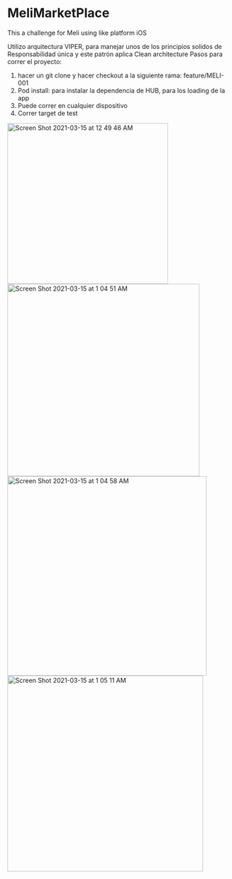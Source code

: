 # MeliMarketPlace
This a challenge for Meli using like platform iOS

Utilizo arquitectura VIPER, para manejar unos de los principios solidos de Responsabilidad única y este patrón aplica Clean architecture
Pasos para correr el proyecto:
1. hacer un git clone y hacer checkout a la siguiente rama: feature/MELI-001
2. Pod install: para instalar la dependencia de HUB, para los loading de la app
3. Puede correr en cualquier dispositivo
4. Correr target de test

<img width="362" alt="Screen Shot 2021-03-15 at 12 49 46 AM" src="https://user-images.githubusercontent.com/13486485/111110925-6afd3880-852b-11eb-9f9e-3194f4d53de1.png">

<img width="433" alt="Screen Shot 2021-03-15 at 1 04 51 AM" src="https://user-images.githubusercontent.com/13486485/111110939-718bb000-852b-11eb-8480-3b94c60cabe8.png">


<img width="449" alt="Screen Shot 2021-03-15 at 1 04 58 AM" src="https://user-images.githubusercontent.com/13486485/111110948-75b7cd80-852b-11eb-90a4-40fdefbd706c.png">

<img width="441" alt="Screen Shot 2021-03-15 at 1 05 11 AM" src="https://user-images.githubusercontent.com/13486485/111110958-78b2be00-852b-11eb-8d1b-c846373cba81.png">

